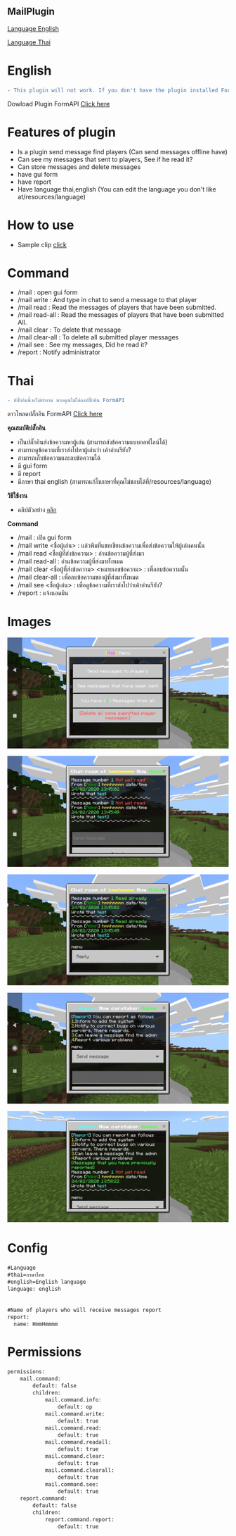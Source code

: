 ## MailPlugin


[Language English](#english)

[Language Thai](#thai)


# English

```diff
- This plugin will not work. If you don't have the plugin installed FormAPI
```

Dowload Plugin FormAPI [Click here](https://poggit.pmmp.io/p/FormAPI)


# Features of plugin
- Is a plugin send message find players (Can send messages offline have)
- Can see my messages that sent to players, See if he read it?
- Can store messages and delete messages
- have gui form
- have report
- Have language thai,english (You can edit the language you don't like at/resources/language)


# How to use
- Sample clip [click](https://youtu.be/BML6U6NXe4E)


# Command
- /mail : open gui form
- /mail write <PlayerName> : And type in chat to send a message to that player
- /mail read <NamePlayerWhoSentMessage> : Read the messages of players that have been submitted.
- /mail read-all : Read the messages of players that have been submitted All.
- /mail clear <NamePlayerWhoSentMessage> <Message number> : To delete that message
- /mail clear-all : To delete all submitted player messages
- /mail see <PlayerName> : See my messages, Did he read it?
- /report : Notify administrator


# Thai

```diff
- ปลั๊กอินนี้จะไม่ทำงาน หากคุณไม่ได้ลงปลั๊กอิน FormAPI
```

ดาวโหลดปลั๊กอิน FormAPI [Click here](https://poggit.pmmp.io/p/FormAPI)


**คุณสมบัติปลั๊กอิน**<br>
- เป็นปลั๊กอินส่งข้อความหาผู้เล่น (สามารถส่งข้อความแบบออฟไลน์ได้)
- สามารถดูข้อความที่เราส่งไปหาผู้เล่นว่า เค้าอ่านรึยัง?
- สามารถเก็บข้อความและลบข้อความได้
- มี gui form
- มี report
- มีภาษา thai english (สามารถแก้ไขภาษาที่คุณไม่ชอบได้ที่/resources/language)


**วิธีใช้งาน**<br>
- คลิปตัวอย่าง [คลิก](https://youtu.be/BML6U6NXe4E)


**Command**<br>
- /mail : เปิด gui form
- /mail write <ชื่อผู้เล่น> : แล้วพิมที่แชทเขียนข้อความเพื่อส่งข้อความให้ผู้เล่นคนนั้น
- /mail read <ชื่อผู้ที่ส่งข้อความ> : อ่านข้อความผู้ที่ส่งมา
- /mail read-all : อ่านข้อความผู้ที่ส่งมาทั้งหมด
- /mail clear <ชื่อผู้ที่ส่งข้อความ> <หมายเลขข้อความ> : เพื่อลบข้อความนั้น
- /mail clear-all : เพื่อลบข้อความของผู้ที่ส่งมาทั้งหมด
- /mail see <ชื่อผู้เล่น> : เพื่อดูข้อความที่เราส่งไปว่าเค้าอ่านรึยัง?
- /report : แจ้งแอดมิน


# Images
![1](images/3.0/1.png)

![2](images/3.0/2.png)

![3](images/3.0/3.png)

![4](images/3.0/4.png)

![5](images/3.0/5.png)


# Config
```
#Language
#thai=ภาษาไทย
#english=English language
language: english


#Name of players who will receive messages report
report:
  name: HmmHmmmm
```
  

# Permissions
```
permissions:
    mail.command:
        default: false
        children:
            mail.command.info:
                default: op
            mail.command.write:
                default: true
            mail.command.read:
                default: true
            mail.command.readall:
                default: true
            mail.command.clear:
                default: true
            mail.command.clearall:
                default: true
            mail.command.see:
                default: true
    report.command:
        default: false
        children:
            report.command.report:
                default: true
```